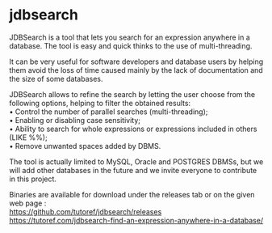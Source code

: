 # jdbsearch
JDBSearch is a tool that lets you search for an expression anywhere in a database. The tool is easy and quick thinks to the use of multi-threading.  

It can be very useful for software developers and database users by helping them avoid the loss of time caused mainly by the lack of documentation and the size of some databases.  

JDBSearch allows to refine the search by letting the user choose from the following options, helping to filter the obtained results:  
• Control the number of parallel searches (multi-threading);  
• Enabling or disabling case sensitivity;  
• Ability to search for whole expressions or expressions included in others (LIKE %%);  
• Remove unwanted spaces added by DBMS.  

The tool is actually limited to MySQL, Oracle and POSTGRES DBMSs, but we will add other databases in the future and we invite everyone to contribute in this project.  

Binaries are available for download under the releases tab or on the given web page :  
https://github.com/tutoref/jdbsearch/releases  
https://tutoref.com/jdbsearch-find-an-expression-anywhere-in-a-database/  


